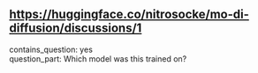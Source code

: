 ## https://huggingface.co/nitrosocke/mo-di-diffusion/discussions/1

contains_question: yes  
question_part: Which model was this trained on?